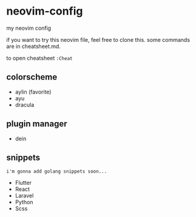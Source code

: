 # neovim-config
my neovim config

if you want to try this neovim file, feel free to clone this.
 some commands are in cheatsheet.md.
 
to open cheatsheet `:Cheat` 
 

## colorscheme
- aylin (favorite)
- ayu
- dracula

## plugin manager
- dein

## snippets
`i'm gonna add golang snippets soon...`
- Flutter
- React
- Laravel
- Python
- Scss

